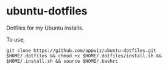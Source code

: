 # ubuntu-dotfiles
Dotfiles for my Ubuntu installs. 

To use, 

`git clone https://github.com/appwiz/ubuntu-dotfiles.git $HOME/.dotfiles && chmod +x $HOME/.dotfiles/install.sh && $HOME/.install.sh && source $HOME/.bashrc`

